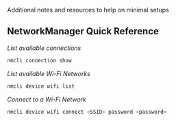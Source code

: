 Additional notes and resources to help on minimal setups


## NetworkManager Quick Reference

*List available connections*
```bash
nmcli connection show
```

*List available Wi-Fi Networks*
```bash
nmcli device wifi list
```

*Connect to a Wi-Fi Network*
```bash
nmcli device wifi connect <SSID> password <password>
```
